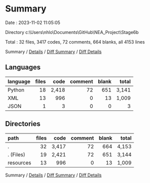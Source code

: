 # Summary

Date : 2023-11-02 11:05:05

Directory c:\\Users\\nhlo\\Documents\\GitHub\\NEA_Project\\Stage6b

Total : 32 files,  3417 codes, 72 comments, 664 blanks, all 4153 lines

Summary / [Details](details.md) / [Diff Summary](diff.md) / [Diff Details](diff-details.md)

## Languages
| language | files | code | comment | blank | total |
| :--- | ---: | ---: | ---: | ---: | ---: |
| Python | 18 | 2,418 | 72 | 651 | 3,141 |
| XML | 13 | 996 | 0 | 13 | 1,009 |
| JSON | 1 | 3 | 0 | 0 | 3 |

## Directories
| path | files | code | comment | blank | total |
| :--- | ---: | ---: | ---: | ---: | ---: |
| . | 32 | 3,417 | 72 | 664 | 4,153 |
| . (Files) | 19 | 2,421 | 72 | 651 | 3,144 |
| resources | 13 | 996 | 0 | 13 | 1,009 |

Summary / [Details](details.md) / [Diff Summary](diff.md) / [Diff Details](diff-details.md)
